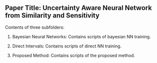 ## Paper Title: Uncertainty Aware Neural Network from Similarity and Sensitivity

Contents of three subfolders:

1. Bayesian Neural Networks: Contains scripts of bayesian NN training.

2. Direct Intervals: Contains scripts of direct NN training.

3. Proposed Method: Contains scripts of the proposed method.

